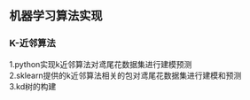 ## 机器学习算法实现

### K-近邻算法

1.python实现k近邻算法对鸢尾花数据集进行建模预测<br>
2.sklearn提供的k近邻算法相关的包对鸢尾花数据集进行建模和预测<br>
3.kd树的构建<br>
